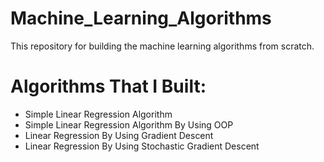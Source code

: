 # Machine_Learning_Algorithms
This repository for building the machine learning algorithms from scratch.
# Algorithms That I Built:
- Simple Linear Regression Algorithm
- Simple Linear Regression Algorithm By Using OOP
- Linear Regression By Using Gradient Descent
- Linear Regression By Using Stochastic Gradient Descent
